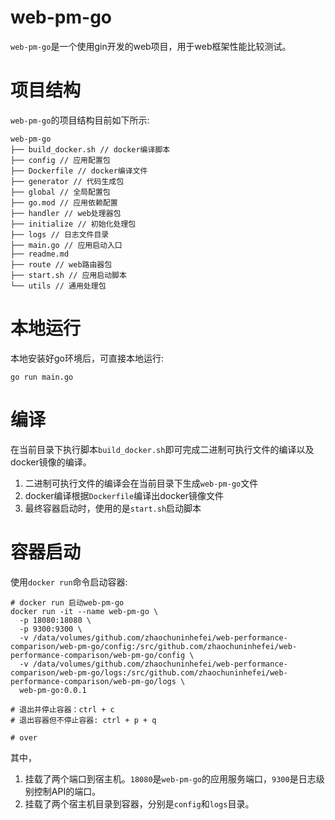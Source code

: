 web-pm-go
=====

`web-pm-go`是一个使用gin开发的web项目，用于web框架性能比较测试。

# 项目结构
`web-pm-go`的项目结构目前如下所示:

```
web-pm-go
├── build_docker.sh // docker编译脚本
├── config // 应用配置包
├── Dockerfile // docker编译文件
├── generator // 代码生成包
├── global // 全局配置包
├── go.mod // 应用依赖配置
├── handler // web处理器包
├── initialize // 初始化处理包
├── logs // 日志文件目录
├── main.go // 应用启动入口
├── readme.md
├── route // web路由器包
├── start.sh // 应用启动脚本
└── utils // 通用处理包
```

# 本地运行
本地安装好go环境后，可直接本地运行:
```shell
go run main.go
```

# 编译
在当前目录下执行脚本`build_docker.sh`即可完成二进制可执行文件的编译以及docker镜像的编译。

1. 二进制可执行文件的编译会在当前目录下生成`web-pm-go`文件
2. docker编译根据`Dockerfile`编译出docker镜像文件
3. 最终容器启动时，使用的是`start.sh`启动脚本


# 容器启动
使用`docker run`命令启动容器:
```shell
# docker run 启动web-pm-go
docker run -it --name web-pm-go \
  -p 18080:18080 \
  -p 9300:9300 \
  -v /data/volumes/github.com/zhaochuninhefei/web-performance-comparison/web-pm-go/config:/src/github.com/zhaochuninhefei/web-performance-comparison/web-pm-go/config \
  -v /data/volumes/github.com/zhaochuninhefei/web-performance-comparison/web-pm-go/logs:/src/github.com/zhaochuninhefei/web-performance-comparison/web-pm-go/logs \
  web-pm-go:0.0.1

# 退出并停止容器：ctrl + c
# 退出容器但不停止容器: ctrl + p + q

# over
```
其中，
1. 挂载了两个端口到宿主机。`18080`是`web-pm-go`的应用服务端口，`9300`是日志级别控制API的端口。
2. 挂载了两个宿主机目录到容器，分别是`config`和`logs`目录。

